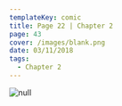```yaml
---
templateKey: comic
title: Page 22 | Chapter 2
page: 43
cover: /images/blank.png
date: 03/11/2018
tags:
  - Chapter 2
---
```

![null](/images/0043dove.png)
